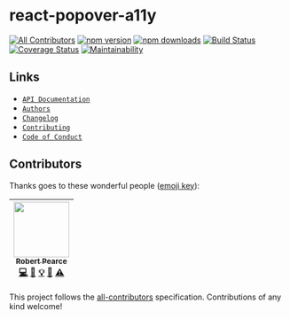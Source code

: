# react-popover-a11y
[![All Contributors](https://img.shields.io/badge/all_contributors-1-orange.svg?style=flat-square)](#contributors)
[![npm version](https://img.shields.io/npm/v/react-popover-a11y.svg)](https://www.npmjs.com/package/react-popover-a11y) [![npm downloads](https://img.shields.io/npm/dt/react-popover-a11y.svg)](https://www.npmjs.com/package/react-popover-a11y) [![Build Status](https://travis-ci.org/rpearce/react-popover-a11y.svg?branch=master)](https://travis-ci.org/rpearce/react-popover-a11y) [![Coverage Status](https://coveralls.io/repos/github/rpearce/react-popover-a11y/badge.svg?branch=master)](https://coveralls.io/github/rpearce/react-popover-a11y?branch=master) [![Maintainability](https://api.codeclimate.com/v1/badges/8e4debef4b9f0e8acd6e/maintainability)](https://codeclimate.com/github/rpearce/react-popover-a11y/maintainability)

## Links
* [`API Documentation`](./API.md)
* [`Authors`](./AUTHORS)
* [`Changelog`](./CHANGELOG.md)
* [`Contributing`](./CONTRIBUTING.md)
* [`Code of Conduct`](./CODE_OF_CONDUCT.md)

## Contributors

Thanks goes to these wonderful people ([emoji key](https://github.com/kentcdodds/all-contributors#emoji-key)):

<!-- ALL-CONTRIBUTORS-LIST:START - Do not remove or modify this section -->
<!-- prettier-ignore -->
| [<img src="https://avatars2.githubusercontent.com/u/592876?v=4" width="100px;"/><br /><sub><b>Robert Pearce</b></sub>](https://robertwpearce.com)<br />[💻](https://github.com/rpearce/react-popover-a11y/commits?author=rpearce "Code") [📖](https://github.com/rpearce/react-popover-a11y/commits?author=rpearce "Documentation") [💡](#example-rpearce "Examples") [🤔](#ideas-rpearce "Ideas, Planning, & Feedback") [⚠️](https://github.com/rpearce/react-popover-a11y/commits?author=rpearce "Tests") |
| :---: |
<!-- ALL-CONTRIBUTORS-LIST:END -->

This project follows the [all-contributors](https://github.com/kentcdodds/all-contributors) specification. Contributions of any kind welcome!
